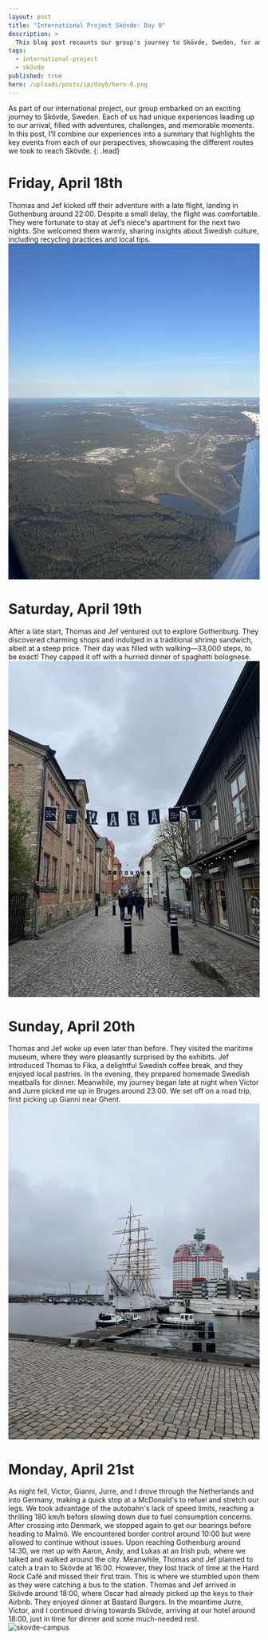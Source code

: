 ```yaml
---
layout: post
title: "International Project Skövde: Day 0"
description: >
  This blog post recounts our group's journey to Skövde, Sweden, for an international project. It highlights Thomas and Jef's adventures in Gothenburg, where they explored the city and embraced Swedish culture, alongside Waut, Victor, Gianni, and Jurre's road trip from Bruges. The narrative captures the memorable moments and challenges of our travels, culminating in our arrival in Skövde, ready for the project ahead.
tags:
  - international-project
  - skövde
published: true
hero: /uploads/posts/ip/day0/hero-0.png
---
```


As part of our international project, our group embarked on an exciting journey to Skövde, Sweden. Each of us had unique experiences leading up to our arrival, filled with adventures, challenges, and memorable moments. In this post, I’ll combine our experiences into a summary that highlights the key events from each of our perspectives, showcasing the different routes we took to reach Skövde.
{: .lead}

# Friday, April 18th
Thomas and Jef kicked off their adventure with a late flight, landing in Gothenburg around 22:00. Despite a small delay, the flight was comfortable. They were fortunate to stay at Jef’s niece's apartment for the next two nights. She welcomed them warmly, sharing insights about Swedish culture, including recycling practices and local tips.
![bird-eye-view](/uploads/posts/ip/day0/bird-eye-view.jpg)

# Saturday, April 19th
After a late start, Thomas and Jef ventured out to explore Gothenburg. They discovered charming shops and indulged in a traditional shrimp sandwich, albeit at a steep price. Their day was filled with walking—33,000 steps, to be exact! They capped it off with a hurried dinner of spaghetti bolognese.
![gothenburg](/uploads/posts/ip/day0/gothenburg.jpg)

# Sunday, April 20th
Thomas and Jef woke up even later than before. They visited the maritime museum, where they were pleasantly surprised by the exhibits. Jef introduced Thomas to Fika, a delightful Swedish coffee break, and they enjoyed local pastries. In the evening, they prepared homemade Swedish meatballs for dinner.
Meanwhile, my journey began late at night when Victor and Jurre picked me up in Bruges around 23:00. We set off on a road trip, first picking up Gianni near Ghent.
![boat](/uploads/posts/ip/day0/boat.jpg)

# Monday, April 21st
As night fell, Victor, Gianni, Jurre, and I drove through the Netherlands and into Germany, making a quick stop at a McDonald's to refuel and stretch our legs. We took advantage of the autobahn's lack of speed limits, reaching a thrilling 180 km/h before slowing down due to fuel consumption concerns.
After crossing into Denmark, we stopped again to get our bearings before heading to Malmö. We encountered border control around 10:00 but were allowed to continue without issues. Upon reaching Gothenburg around 14:30, we met up with Aaron, Andy, and Lukas at an Irish pub, where we talked and walked around the city.
Meanwhile, Thomas and Jef planned to catch a train to Skövde at 16:00. However, they lost track of time at the Hard Rock Café and missed their first train. This is where we stumbled upon them as they were catching a bus to the station. Thomas and Jef arrived in Skövde around 18:00, where Oscar had already picked up the keys to their Airbnb. They enjoyed dinner at Bastard Burgers. In the meantime Jurre, Victor, and I continued driving towards Skövde, arriving at our hotel around 18:00, just in time for dinner and some much-needed rest.
![skovde-campus](/uploads/posts/ip/day0/skovde-campus.jpg)